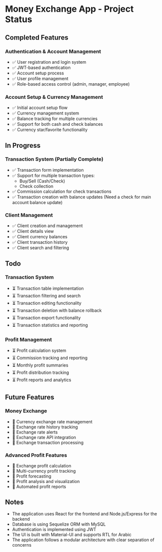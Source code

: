 # Money Exchange App - Project Status

## Completed Features

### Authentication & Account Management

- ✅ User registration and login system
- ✅ JWT-based authentication
- ✅ Account setup process
- ✅ User profile management
- ✅ Role-based access control (admin, manager, employee)

### Account Setup & Currency Management

- ✅ Initial account setup flow
- ✅ Currency management system
- ✅ Balance tracking for multiple currencies
- ✅ Support for both cash and check balances
- ✅ Currency star/favorite functionality

## In Progress

### Transaction System (Partially Complete)

- ✅ Transaction form implementation
- ✅ Support for multiple transaction types:
  - Buy/Sell (Cash/Check)
  - Check collection
- ✅ Commission calculation for check transactions
- ✅ Transaction creation with balance updates (Need a check for main account balance update)

### Client Management

- ✅ Client creation and management
- ✅ Client details view
- ✅ Client currency balances
- ✅ Client transaction history
- ✅ Client search and filtering

## Todo

### Transaction System

- ⏳ Transaction table implementation
- ⏳ Transaction filtering and search
- ⏳ Transaction editing functionality
- ⏳ Transaction deletion with balance rollback
- ⏳ Transaction export functionality
- ⏳ Transaction statistics and reporting

### Profit Management

- ⏳ Profit calculation system
- ⏳ Commission tracking and reporting
- ⏳ Monthly profit summaries
- ⏳ Profit distribution tracking
- ⏳ Profit reports and analytics

## Future Features

### Money Exchange

- 🔮 Currency exchange rate management
- 🔮 Exchange rate history tracking
- 🔮 Exchange rate alerts
- 🔮 Exchange rate API integration
- 🔮 Exchange transaction processing

### Advanced Profit Features

- 🔮 Exchange profit calculation
- 🔮 Multi-currency profit tracking
- 🔮 Profit forecasting
- 🔮 Profit analysis and visualization
- 🔮 Automated profit reports

## Notes

- The application uses React for the frontend and Node.js/Express for the backend
- Database is using Sequelize ORM with MySQL
- Authentication is implemented using JWT
- The UI is built with Material-UI and supports RTL for Arabic
- The application follows a modular architecture with clear separation of concerns
